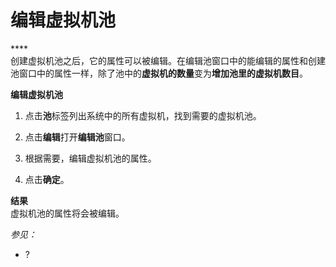 # 编辑虚拟机池

****<br/>
创建虚拟机池之后，它的属性可以被编辑。在编辑池窗口中的能编辑的属性和创建池窗口中的属性一样，除了池中的**虚拟机的数量**变为**增加池里的虚拟机数目**。

**编辑虚拟机池**

1. 点击**池**标签列出系统中的所有虚拟机，找到需要的虚拟机池。

1. 点击**编辑**打开**编辑池**窗口。

1. 根据需要，编辑虚拟机池的属性。

1. 点击**确定**。

**结果**<br/>
虚拟机池的属性将会被编辑。

*参见：*

-   ?
